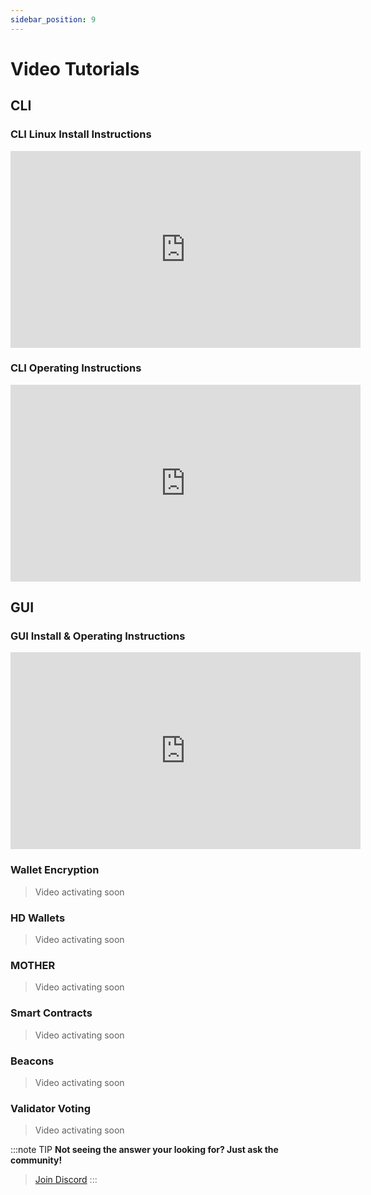 ```yaml
---
sidebar_position: 9
---
```


# Video Tutorials


## CLI

### CLI Linux Install Instructions
<iframe width="560" height="315" src="https://www.youtube.com/embed/ycYxaCBPZjI" title="YouTube video player" frameborder="0" allow="accelerometer; autoplay; clipboard-write; encrypted-media; gyroscope; picture-in-picture; web-share; fullscreen" allowfullscreen></iframe>

### CLI Operating Instructions

<iframe width="560" height="315" src="https://www.youtube.com/embed/-jsnScVgrVM" title="YouTube video player" frameborder="0" allow="accelerometer; autoplay; clipboard-write; encrypted-media; gyroscope; picture-in-picture; web-share; fullscreen" allowfullscreen></iframe>


## GUI

### GUI Install & Operating Instructions

<iframe width="560" height="315" src="https://www.youtube.com/embed/QBhrBN0xhjE" title="YouTube video player" frameborder="0" allow="accelerometer; autoplay; clipboard-write; encrypted-media; gyroscope; picture-in-picture; web-share; fullscreen" allowfullscreen></iframe>

### Wallet Encryption
> Video activating soon

### HD Wallets
> Video activating soon

### MOTHER
> Video activating soon

### Smart Contracts 
> Video activating soon

### Beacons
> Video activating soon

### Validator Voting
> Video activating soon


:::note TIP
**Not seeing the answer your looking for? Just ask the community!**
> <a href="https://discord.com/invite/PnS2HRETDh">Join Discord</a>
:::